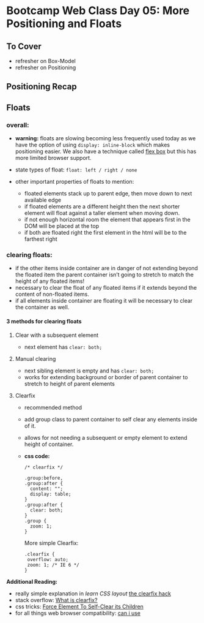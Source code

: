 Bootcamp Web Class Day 05: More Positioning and Floats
=======
## To Cover

- refresher on Box-Model
- refresher on Positioning

## Positioning Recap

## Floats

### overall:
- __warning:__ floats are slowing becoming less frequently used today as we have the option of using `display: inline-block` which makes positioning easier. We also have a technique called [flex box](https://developer.mozilla.org/en-US/docs/Web/Guide/CSS/Flexible_boxes) but this has more limited browser support.

- state types of float: `float: left / right / none`
- other important properties of floats to mention:
  - floated elements stack up to parent edge, then move down to next available edge
  - if floated elements are a different height then the next shorter element will float against a taller element when moving down.
  - if not enough horizontal room the element that appears first in the DOM will be placed at the top
  - if both are floated right the first element in the html will be to the farthest right

### clearing floats:
  - if the other items inside container are in danger of not extending beyond the floated item the parent container isn’t going to stretch to match the height of any floated items!
  - necessary to clear the float of any floated items if it extends beyond the content of non-floated items.
  - if all elements inside container are floating it will be necessary to clear the container as well.

#### 3 methods for clearing floats
1. Clear with a subsequent element
   - next element has `clear: both;`

2. Manual clearing
   - next sibling element is empty and has `clear: both;`
   - works for extending background or border of parent container to stretch to height of parent elements

3. Clearfix
   - recommended method
   - add group class to parent container to self clear any elements inside of it.
   - allows for not needing a subsequent or empty element to extend height of container.
   - __css code:__

      ```
      /* clearfix */
        
      .group:before,
      .group:after {
        content: "";
        display: table;
      }
      .group:after {
        clear: both;
      }
      .group {
        zoom: 1;
      }
      ```
      More simple Clearfix:
 
		```
		.clearfix {
		 overflow: auto;
		 zoom: 1; /* IE 6 */
		}
		```

__Additional Reading:__

- really simple explanation in _learn CSS layout_ [the clearfix hack](http://learnlayout.com/clearfix.html)
- stack overflow: [What is clearfix?](http://stackoverflow.com/questions/8554043/what-is-clearfix) 
- css tricks: [Force Element To Self-Clear its Children](http://css-tricks.com/snippets/css/clear-fix/)
- for all things web browser compatibility: [can i use](http://caniuse.com/)